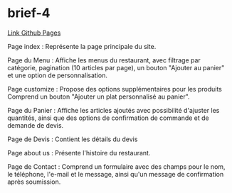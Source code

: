 # brief-4
[Link Github Pages](https://0meeee0.github.io/brief-4/)


Page index : Représente la page principale du site.

Page du Menu : Affiche les menus du restaurant, avec filtrage par catégorie, pagination (10 articles par page), un bouton "Ajouter au panier" et une option de personnalisation.

Page  customize : Propose des options supplémentaires pour les produits  Comprend un bouton "Ajouter un plat personnalisé au panier".

Page du Panier : Affiche les articles ajoutés avec possibilité d'ajuster les quantités, ainsi que des options de confirmation de commande et de demande de devis.

Page de Devis : Contient les détails du devis 

Page about us : Présente l'histoire du restaurant.

Page de Contact : Comprend un formulaire avec des champs pour le nom, le téléphone, l'e-mail et le message, ainsi qu'un message de confirmation après soumission.
